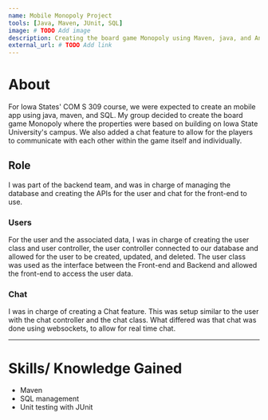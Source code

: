 ```yaml
---
name: Mobile Monopoly Project
tools: [Java, Maven, JUnit, SQL]
image: # TODO Add image
description: Creating the board game Monopoly using Maven, java, and Android Studio for COM S 309 - Software Development Practices.
external_url: # TODO Add link
---
```


# About
For Iowa States' COM S 309 course, we were expected to create an mobile app using java, maven, and SQL. My group decided to create the board game Monopoly where the properties were based on building on Iowa State University's campus. We also added a chat feature to allow for the players to communicate with each other within the game itself and individually.

## Role
I was part of the backend team, and was in charge of managing the database and creating the APIs for the user and chat for the front-end to use.
### Users
For the user and the associated data, I was in charge of creating the user class and user controller, the user controller connected to our database and allowed for the user to be created, updated, and deleted. The user class was used as the interface between the Front-end and Backend and allowed the front-end to access the user data.

### Chat
I was in charge of creating a Chat feature. This was setup similar to the user with the chat controller and the chat class. What differed was that chat was done using websockets, to allow for real time chat.

---

# Skills/ Knowledge Gained

- Maven
- SQL management
- Unit testing with JUnit